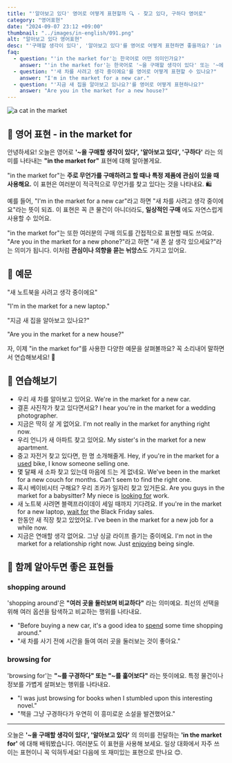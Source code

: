 ```yaml
---
title: "'알아보고 있다' 영어로 어떻게 표현할까 🔍 - 찾고 있다, 구하다 영어로"
category: "영어표현"
date: "2024-09-07 23:12 +09:00"
thumbnail: "../images/in-english/091.png"
alt: "알아보고 있다 영어표현"
desc: "'구매할 생각이 있다', '알아보고 있다'를 영어로 어떻게 표현하면 좋을까요? 'in the market for'라는 표현을 배워봅시다. '새 차를 사려고 생각 중이에요', '새 폰 살 생각 있으세요?' 등을 영어로 표현하는 법을 알아봅시다. 다양한 예문을 통해서 연습하고 본인의 표현으로 만들어 보세요."
faq:
  - question: "'in the market for'는 한국어로 어떤 의미인가요?"
    answer: "'in the market for'는 한국어로 '~을 구매할 생각이 있다' 또는 '~에 관심이 있다'라는 의미입니다."
  - question: "'새 차를 사려고 생각 중이에요'를 영어로 어떻게 표현할 수 있나요?"
    answer: "I'm in the market for a new car."
  - question: "'지금 새 집을 알아보고 있나요?'를 영어로 어떻게 표현하나요?"
    answer: "Are you in the market for a new house?"
---
```


![a cat in the market](../images/in-english/091-1.avif)

## 🌟 영어 표현 - in the market for

안녕하세요! 오늘은 영어로 **'~을 구매할 생각이 있다', '알아보고 있다', '구하다'** 라는 의미를 나타내는 **"in the market for"** 표현에 대해 알아볼게요.

"in the market for"는 **주로 무언가를 구매하려고 할 때나 특정 제품에 관심이 있을 때 사용해요.** 이 표현은 여러분이 적극적으로 무언가를 찾고 있다는 것을 나타내요. 🛍️

예를 들어, "I'm in the market for a new car"라고 하면 "새 차를 사려고 생각 중이에요"라는 뜻이 되죠. 이 표현은 꼭 큰 물건이 아니더라도, **일상적인 구매** 에도 자연스럽게 사용할 수 있어요.

"in the market for"는 또한 여러분의 구매 의도를 간접적으로 표현할 때도 쓰여요. "Are you in the market for a new phone?"라고 하면 "새 폰 살 생각 있으세요?"라는 의미가 됩니다. 이처럼 **관심이나 의향을 묻는 뉘앙스**도 가지고 있어요.

## 📖 예문

"새 노트북을 사려고 생각 중이에요"

"I'm in the market for a new laptop."

"지금 새 집을 알아보고 있나요?"

"Are you in the market for a new house?"

자, 이제 "in the market for"를 사용한 다양한 예문을 살펴볼까요? 꼭 소리내어 말하면서 연습해보세요! 🚀

## 💬 연습해보기

<ul data-interactive-list>
  <li data-interactive-item>
    <span data-toggler>우리 새 차를 알아보고 있어요.</span>
    <span data-answer>We're in the market for a new car.</span>
  </li>
  <li data-interactive-item>
    <span data-toggler>결혼 사진작가 찾고 있다면서요?</span>
    <span data-answer>I hear you're in the market for a wedding photographer.</span>
  </li>
  <li data-interactive-item>
    <span data-toggler>지금은 딱히 살 게 없어요.</span>
    <span data-answer>I'm not really in the market for anything right now.</span>
  </li>
  <li data-interactive-item>
    <span data-toggler>우리 언니가 새 아파트 찾고 있어요.</span>
    <span data-answer>My sister's in the market for a new apartment.</span>
  </li>
  <li data-interactive-item>
    <span data-toggler>중고 자전거 찾고 있다면, 한 명 소개해줄게.</span>
    <span data-answer>Hey, if you're in the market for a <a href="/blog/in-english/171.used/">used</a> bike, I know someone selling one.</span>
  </li>
  <li data-interactive-item>
    <span data-toggler>몇 달째 새 소파 찾고 있는데 마음에 드는 게 없네요.</span>
    <span data-answer>We've been in the market for a new couch for months. Can't seem to find the right one.</span>
  </li>
  <li data-interactive-item>
    <span data-toggler>혹시 베이비시터 구해요? 우리 조카가 일자리 찾고 있거든요.</span>
    <span data-answer>Are you guys in the market for a babysitter? My niece is <a href="/blog/in-english/173.look-for/">looking for</a> work.</span>
  </li>
  <li data-interactive-item>
    <span data-toggler>새 노트북 사려면 블랙프라이데이 세일 때까지 기다려요.</span>
    <span data-answer>If you're in the market for a new laptop, <a href="blog/in-english/377.wait-for/">wait for</a> the Black Friday sales.</span>
  </li>
  <li data-interactive-item>
    <span data-toggler>한동안 새 직장 찾고 있었어요.</span>
    <span data-answer>I've been in the market for a new job for a while now.</span>
  </li>
  <li data-interactive-item>
    <span data-toggler>지금은 연애할 생각 없어요. 그냥 싱글 라이프 즐기는 중이에요.</span>
    <span data-answer>I'm not in the market for a relationship right now. Just <a href="/blog/in-english/128.enjoy-ing/">enjoying</a> being single.</span>
  </li>
</ul>

## 🤝 함께 알아두면 좋은 표현들

### shopping around

'shopping around'은 **"여러 곳을 둘러보며 비교하다"** 라는 의미예요. 최선의 선택을 위해 여러 옵션을 탐색하고 비교하는 행위를 나타내요.

- "Before buying a new car, it's a good idea to [spend](/blog/in-english/258.spend/) some time shopping around."
- "새 차를 사기 전에 시간을 들여 여러 곳을 둘러보는 것이 좋아요."

### browsing for

'browsing for'는 **"~를 구경하다" 또는 "~를 훑어보다"** 라는 뜻이에요. 특정 물건이나 정보를 가볍게 살펴보는 행위를 나타내요.

- "I was just browsing for books when I stumbled upon this interesting novel."
- "책을 그냥 구경하다가 우연히 이 흥미로운 소설을 발견했어요."

---

오늘은 **'~을 구매할 생각이 있다', '알아보고 있다'** 의 의미를 전달하는 **'in the market for'** 에 대해 배워봤습니다. 여러분도 이 표현을 사용해 보세요. 일상 대화에서 자주 쓰이는 표현이니 꼭 익혀두세요! 다음에 또 재미있는 표현으로 만나요 😊.
